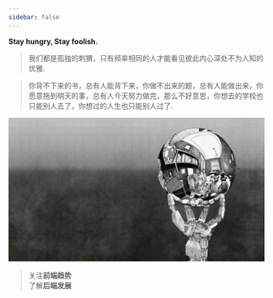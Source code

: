 ```yaml
---
sidebar: false
---
```


**Stay hungry, Stay foolish.**


> 我们都是孤独的刺猬，只有频率相同的人才能看见彼此内心深处不为人知的优雅.

> 你背不下来的书，总有人能背下来，你做不出来的题，总有人能做出来，你愿意拖到明天的事，总有人今天努力做完，那么不好意思，你想去的学校也只能别人去了，你想过的人生也只能别人过了.

<div align="center" >
  <img src="../assets/images/robot.jpg">
</div>

> 关注**前端趋势**  
> 了解**后端发展**  
<!-- > 观望**人工智能** -->